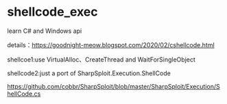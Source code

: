 # shellcode_exec
learn C# and Windows api

details：https://goodnight-meow.blogspot.com/2020/02/cshellcode.html

shellcoe1:use VirtualAlloc、CreateThread and WaitForSingleObject

shellcode2:just a port of SharpSploit.Execution.ShellCode

https://github.com/cobbr/SharpSploit/blob/master/SharpSploit/Execution/ShellCode.cs
